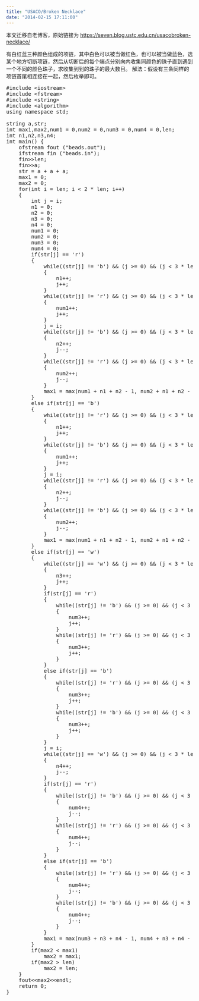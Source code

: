 ```yaml
---
title: "USACO/Broken Necklace"
date: "2014-02-15 17:11:00"
---
```


本文迁移自老博客，原始链接为 <https://seven.blog.ustc.edu.cn/usacobroken-necklace/>

有白红蓝三种颜色组成的项链，其中白色可以被当做红色，也可以被当做蓝色，选某个地方切断项链，然后从切断后的每个端点分别向内收集同颜色的珠子直到遇到一个不同的颜色珠子，求收集到到的珠子的最大数目。
解法：假设有三条同样的项链首尾相连接在一起，然后枚举即可。
<pre class="brush:[cpp]">
#include &lt;iostream&gt;
#include &lt;fstream&gt;
#include &lt;string&gt;
#include &lt;algorithm&gt;
using namespace std;

string a,str;
int max1,max2,num1 = 0,num2 = 0,num3 = 0,num4 = 0,len;
int n1,n2,n3,n4;
int main() {
    ofstream fout ("beads.out");
    ifstream fin ("beads.in");
    fin&gt;&gt;len;
    fin&gt;&gt;a;
    str = a + a + a;
    max1 = 0;
    max2 = 0;
    for(int i = len; i < 2 * len; i++)
    {
        int j = i;
        n1 = 0;
        n2 = 0;
        n3 = 0;
        n4 = 0;
        num1 = 0;
        num2 = 0;
        num3 = 0;
        num4 = 0;
        if(str[j] == 'r')
        {
            while((str[j] != 'b') && (j >= 0) && (j < 3 * len))
            {
                n1++;
                j++;
            }
            while((str[j] != 'r') && (j >= 0) && (j < 3 * len))
            {
                num1++;
                j++;
            }
            j = i;
            while((str[j] != 'b') && (j >= 0) && (j < 3 * len))
            {
                n2++;
                j--;
            }
            while((str[j] != 'r') && (j >= 0) && (j < 3 * len))
            {
                num2++;
                j--;
            }
            max1 = max(num1 + n1 + n2 - 1, num2 + n1 + n2 - 1);
        }
        else if(str[j] == 'b')
        {
            while((str[j] != 'r') && (j >= 0) && (j < 3 * len))
            {
                n1++;
                j++;
            }
            while((str[j] != 'b') && (j >= 0) && (j < 3 * len))
            {
                num1++;
                j++;
            }
            j = i;
            while((str[j] != 'r') && (j >= 0) && (j < 3 * len))
            {
                n2++;
                j--;
            }
            while((str[j] != 'b') && (j >= 0) && (j < 3 * len))
            {
                num2++;
                j--;
            }
            max1 = max(num1 + n1 + n2 - 1, num2 + n1 + n2 - 1);
        }
        else if(str[j] == 'w')
        {
            while((str[j] == 'w') && (j >= 0) && (j < 3 * len))
            {
                n3++;
                j++;
            }
            if(str[j] == 'r')
            {
                while((str[j] != 'b') && (j >= 0) && (j < 3 * len))
                {
                    num3++;
                    j++;
                }
                while((str[j] != 'r') && (j >= 0) && (j < 3 * len))
                {
                    num3++;
                    j++;
                }
            }
            else if(str[j] == 'b')
            {
                while((str[j] != 'r') && (j >= 0) && (j < 3 * len))
                {
                    num3++;
                    j++;
                }
                while((str[j] != 'b') && (j >= 0) && (j < 3 * len))
                {
                    num3++;
                    j++;
                }
            }
            j = i;
            while((str[j] == 'w') && (j >= 0) && (j < 3 * len))
            {
                n4++;
                j--;
            }
            if(str[j] == 'r')
            {
                while((str[j] != 'b') && (j >= 0) && (j < 3 * len))
                {
                    num4++;
                    j--;
                }
                while((str[j] != 'r') && (j >= 0) && (j < 3 * len))
                {
                    num4++;
                    j--;
                }
            }
            else if(str[j] == 'b')
            {
                while((str[j] != 'r') && (j >= 0) && (j < 3 * len))
                {
                    num4++;
                    j--;
                }
                while((str[j] != 'b') && (j >= 0) && (j < 3 * len))
                {
                    num4++;
                    j--;
                }
            }
            max1 = max(num3 + n3 + n4 - 1, num4 + n3 + n4 - 1);
        }
        if(max2 < max1)
            max2 = max1;
        if(max2 > len)
            max2 = len;
    }
    fout&lt;&lt;max2&lt;&lt;endl;
    return 0;
}
</pre>

